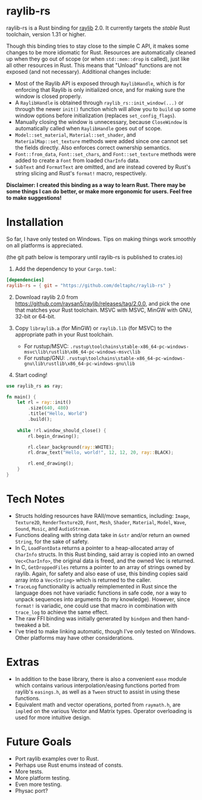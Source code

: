 # raylib-rs

raylib-rs is a Rust binding for [raylib](http://www.raylib.com/) 2.0. It currently targets the *stable* Rust toolchain, version 1.31 or higher.

Though this binding tries to stay close to the simple C API, it makes some changes to be more idiomatic for Rust. Resources are automatically cleaned up when they go out of scope (or when `std::mem::drop` is called), just like all other resources in Rust. This means that "Unload" functions are not exposed (and not necessary). Additional changes include:
- Most of the Raylib API is exposed through `RaylibHandle`, which is for enforcing that Raylib is only initialized once, and for making sure the window is closed properly.
- A `RaylibHandle` is obtained through `raylib_rs::init_window(...)` or through the newer `init()` function which will allow you to `build` up some window options before initialization (replaces `set_config_flags`).
- Manually closing the window is unnecessary, because `CloseWindow` is automatically called when `RaylibHandle` goes out of scope.
- `Model::set_material`, `Material::set_shader`, and `MaterialMap::set_texture` methods were added since one cannot set the fields directly. Also enforces correct ownership semantics.
- `Font::from_data`, `Font::set_chars`, and `Font::set_texture` methods were added to create a `Font` from loaded `CharInfo` data.
- `SubText` and `FormatText` are omitted, and are instead covered by Rust's string slicing and Rust's `format!` macro, respectively.

**Disclaimer: I created this binding as a way to learn Rust. There may be some things I can do better, or make more ergonomic for users. Feel free to make suggestions!**

# Installation

So far, I have only tested on Windows. Tips on making things work smoothly on all platforms is appreciated.

(the git path below is temporary until raylib-rs is published to crates.io)

1. Add the dependency to your `Cargo.toml`:
```toml
[dependencies]
raylib-rs = { git = "https://github.com/deltaphc/raylib-rs" }
```

2. Download raylib 2.0 from https://github.com/raysan5/raylib/releases/tag/2.0.0, and pick the one that matches your Rust toolchain. MSVC with MSVC, MinGW with GNU, 32-bit or 64-bit.

3. Copy `libraylib.a` (for MinGW) or `raylib.lib` (for MSVC) to the appropriate path in your Rust toolchain.
   - For rustup/MSVC: `.rustup\toolchains\stable-x86_64-pc-windows-msvc\lib\rustlib\x86_64-pc-windows-msvc\lib`
   - For rustup/GNU: `.rustup\toolchains\stable-x86_64-pc-windows-gnu\lib\rustlib\x86_64-pc-windows-gnu\lib`

4. Start coding!
```rust
use raylib_rs as ray;

fn main() {
    let rl = ray::init()
        .size(640, 480)
        .title("Hello, World")
        .build();
    
    while !rl.window_should_close() {
        rl.begin_drawing();

        rl.clear_background(ray::WHITE);
        rl.draw_text("Hello, world!", 12, 12, 20, ray::BLACK);

        rl.end_drawing();
    }
}
```

# Tech Notes

- Structs holding resources have RAII/move semantics, including: `Image`, `Texture2D`, `RenderTexture2D`, `Font`, `Mesh`, `Shader`, `Material`, `Model`, `Wave`, `Sound`, `Music`, and `AudioStream`.
- Functions dealing with string data take in `&str` and/or return an owned `String`, for the sake of safety.
- In C, `LoadFontData` returns a pointer to a heap-allocated array of `CharInfo` structs. In this Rust binding, said array is copied into an owned `Vec<CharInfo>`, the original data is freed, and the owned Vec is returned.
- In C, `GetDroppedFiles` returns a pointer to an array of strings owned by raylib. Again, for safety and also ease of use, this binding copies said array into a `Vec<String>` which is returned to the caller.
- `TraceLog` functionality is actually reimplemented in Rust since the language does not have variadic functions in safe code, nor a way to unpack sequences into arguments (to my knowledge). However, since `format!` is variadic, one could use that macro in combination with `trace_log` to achieve the same effect.
- The raw FFI binding was initially generated by `bindgen` and then hand-tweaked a bit.
- I've tried to make linking automatic, though I've only tested on Windows. Other platforms may have other considerations.

# Extras

- In addition to the base library, there is also a convenient `ease` module which contains various interpolation/easing functions ported from raylib's `easings.h`, as well as a `Tween` struct to assist in using these functions.
- Equivalent math and vector operations, ported from `raymath.h`, are `impl`ed on the various Vector and Matrix types. Operator overloading is used for more intuitive design.

# Future Goals

- Port raylib examples over to Rust.
- Perhaps use Rust enums instead of consts.
- More tests.
- More platform testing.
- Even more testing.
- Physac port?
